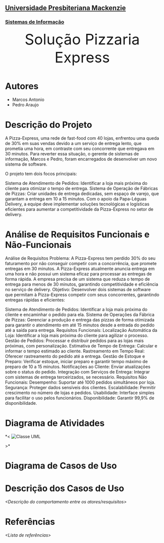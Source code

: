 <h2><a href= "https://www.mackenzie.br">Universidade Presbiteriana Mackenzie</a></h2>
<h3><a href= "https://www.mackenzie.br/graduacao/sao-paulo-higienopolis/sistemas-de-informacao">Sistemas de Informação</a></h3>


<font size="+22"><center>
Solução Pizzaria Express
</center></font>


# Autores

* Marcos Antonio
* Pedro Araujo


# Descrição do Projeto

A Pizza-Express, uma rede de fast-food com 40 lojas, enfrentou uma queda de 30% em suas vendas devido a um serviço de entrega lento, que prometia uma hora, em contraste com seu concorrente que entregava em 30 minutos. Para reverter essa situação, o gerente de sistemas de informação, Marcos e Pedro, foram encarregados de desenvolver um novo sistema de software.

O projeto tem dois focos principais:

Sistema de Atendimento de Pedidos: Identificar a loja mais próxima do cliente para otimizar o tempo de entrega.
Sistema de Operação de Fábricas de Pizzas: Criar unidades de entrega dedicadas, sem espaço de varejo, que garantam a entrega em 10 a 15 minutos.
Com o apoio da Papa-Léguas Delivery, a equipe deve implementar soluções tecnológicas e logísticas eficientes para aumentar a competitividade da Pizza-Express no setor de delivery.

# Análise de Requisitos Funcionais e Não-Funcionais

Análise de Requisitos
Problema: A Pizza-Express tem perdido 30% do seu faturamento por não conseguir competir com a concorrência, que promete entregas em 30 minutos. A Pizza-Express atualmente anuncia entrega em uma hora e não possui um sistema eficaz para processar as entregas de forma rápida. A empresa precisa de um sistema que reduza o tempo de entrega para menos de 30 minutos, garantindo competitividade e eficiência no serviço de delivery.
Objetivo: Desenvolver dois sistemas de software que permitam à Pizza-Express competir com seus concorrentes, garantindo entregas rápidas e eficientes:

Sistema de Atendimento de Pedidos: Identificar a loja mais próxima do cliente e encaminhar o pedido para ela.
Sistema de Operações da Fábrica de Pizzas: Gerenciar a produção e entrega das pizzas de forma otimizada para garantir o atendimento em até 15 minutos desde a entrada do pedido até a saída para entrega. 
Requisitos Funcionais:
Localização Automática da Loja: Identificar a loja mais próxima do cliente para agilizar o processo.
Gestão de Pedidos: Processar e distribuir pedidos para as lojas mais próximas, com personalização.
Estimativa de Tempo de Entrega: Calcular e informar o tempo estimado ao cliente.
Rastreamento em Tempo Real: Oferecer rastreamento do pedido até a entrega.
Gestão de Estoque e Preparo: Verificar estoque, iniciar preparo e garantir tempo máximo de preparo de 10 a 15 minutos.
Notificações ao Cliente: Enviar atualizações sobre o status do pedido.
Integração com Serviços de Entrega: Integrar com sistemas de entrega terceirizados, se necessário.
Requisitos Não Funcionais:
Desempenho: Suportar até 1000 pedidos simultâneos por loja.
Segurança: Proteger dados sensíveis dos clientes.
Escalabilidade: Permitir crescimento no número de lojas e pedidos.
Usabilidade: Interface simples para facilitar o uso pelos funcionários.
Disponibilidade: Garantir 99,9% de disponibilidade. 

# Diagrama de Atividades

*&lt;
![Classe UML](https://github.com/user-attachments/assets/59b30010-3fd1-46b5-9621-cdd87c4a430b)


&gt;*

# Diagrama de Casos de Uso



# Descrição dos Casos de Uso

*&lt;Descrição do comportamento entre os atores/resquisitos&gt;*



# Referências

*&lt;Lista de referências&gt;*
